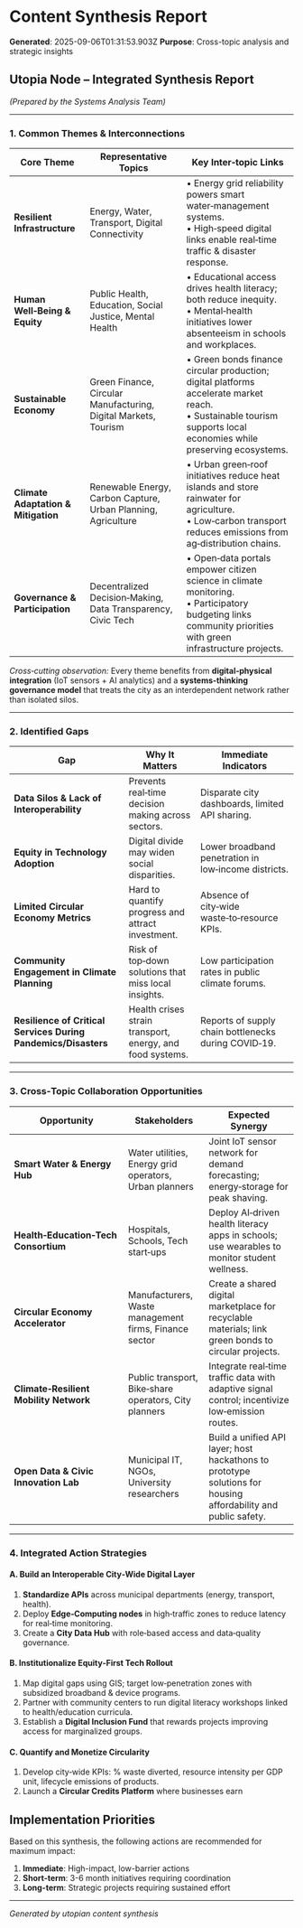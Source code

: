 # Content Synthesis Report

**Generated**: 2025-09-06T01:31:53.903Z
**Purpose**: Cross-topic analysis and strategic insights

## Utopia Node – Integrated Synthesis Report  
*(Prepared by the Systems Analysis Team)*  

---

### 1. Common Themes & Interconnections

| Core Theme | Representative Topics | Key Inter‑topic Links |
|------------|-----------------------|----------------------|
| **Resilient Infrastructure** | Energy, Water, Transport, Digital Connectivity | • Energy grid reliability powers smart water‑management systems.<br>• High‑speed digital links enable real‑time traffic & disaster response. |
| **Human Well‑Being & Equity** | Public Health, Education, Social Justice, Mental Health | • Educational access drives health literacy; both reduce inequity.<br>• Mental‑health initiatives lower absenteeism in schools and workplaces. |
| **Sustainable Economy** | Green Finance, Circular Manufacturing, Digital Markets, Tourism | • Green bonds finance circular production; digital platforms accelerate market reach.<br>• Sustainable tourism supports local economies while preserving ecosystems. |
| **Climate Adaptation & Mitigation** | Renewable Energy, Carbon Capture, Urban Planning, Agriculture | • Urban green‑roof initiatives reduce heat islands and store rainwater for agriculture.<br>• Low‑carbon transport reduces emissions from ag‑distribution chains. |
| **Governance & Participation** | Decentralized Decision‑Making, Data Transparency, Civic Tech | • Open‑data portals empower citizen science in climate monitoring.<br>• Participatory budgeting links community priorities with green infrastructure projects. |

*Cross‑cutting observation:* Every theme benefits from **digital‑physical integration** (IoT sensors + AI analytics) and a **systems‑thinking governance model** that treats the city as an interdependent network rather than isolated silos.

---

### 2. Identified Gaps

| Gap | Why It Matters | Immediate Indicators |
|-----|----------------|----------------------|
| **Data Silos & Lack of Interoperability** | Prevents real‑time decision making across sectors. | Disparate city dashboards, limited API sharing. |
| **Equity in Technology Adoption** | Digital divide may widen social disparities. | Lower broadband penetration in low‑income districts. |
| **Limited Circular Economy Metrics** | Hard to quantify progress and attract investment. | Absence of city‑wide waste‑to‑resource KPIs. |
| **Community Engagement in Climate Planning** | Risk of top‑down solutions that miss local insights. | Low participation rates in public climate forums. |
| **Resilience of Critical Services During Pandemics/Disasters** | Health crises strain transport, energy, and food systems. | Reports of supply chain bottlenecks during COVID‑19. |

---

### 3. Cross‑Topic Collaboration Opportunities

| Opportunity | Stakeholders | Expected Synergy |
|-------------|--------------|------------------|
| **Smart Water & Energy Hub** | Water utilities, Energy grid operators, Urban planners | Joint IoT sensor network for demand forecasting; energy‑storage for peak shaving. |
| **Health‑Education‑Tech Consortium** | Hospitals, Schools, Tech start‑ups | Deploy AI‑driven health literacy apps in schools; use wearables to monitor student wellness. |
| **Circular Economy Accelerator** | Manufacturers, Waste management firms, Finance sector | Create a shared digital marketplace for recyclable materials; link green bonds to circular projects. |
| **Climate‑Resilient Mobility Network** | Public transport, Bike‑share operators, City planners | Integrate real‑time traffic data with adaptive signal control; incentivize low‑emission routes. |
| **Open Data & Civic Innovation Lab** | Municipal IT, NGOs, University researchers | Build a unified API layer; host hackathons to prototype solutions for housing affordability and public safety. |

---

### 4. Integrated Action Strategies

#### A. Build an Interoperable City‑Wide Digital Layer
1. **Standardize APIs** across municipal departments (energy, transport, health).
2. Deploy **Edge‑Computing nodes** in high‑traffic zones to reduce latency for real‑time monitoring.
3. Create a **City Data Hub** with role‑based access and data‑quality governance.

#### B. Institutionalize Equity‑First Tech Rollout
1. Map digital gaps using GIS; target low‑penetration zones with subsidized broadband & device programs.
2. Partner with community centers to run digital literacy workshops linked to health/education curricula.
3. Establish a **Digital Inclusion Fund** that rewards projects improving access for marginalized groups.

#### C. Quantify and Monetize Circularity
1. Develop city‑wide KPIs: % waste diverted, resource intensity per GDP unit, lifecycle emissions of products.
2. Launch a **Circular Credits Platform** where businesses earn

## Implementation Priorities
Based on this synthesis, the following actions are recommended for maximum impact:

1. **Immediate**: High-impact, low-barrier actions
2. **Short-term**: 3-6 month initiatives requiring coordination
3. **Long-term**: Strategic projects requiring sustained effort

---
*Generated by utopian content synthesis*
